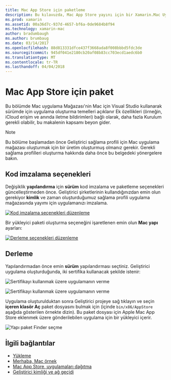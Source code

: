 ```yaml
---
title: Mac App Store için paketleme
description: Bu kılavuzda, Mac App Store yayını için bir Xamarin.Mac Uygulama paketleme aracılığıyla anlatılmaktadır.
ms.prod: xamarin
ms.assetid: 00a36d7c-937d-4657-bf6a-0de9684b8f94
ms.technology: xamarin-mac
author: bradumbaugh
ms.author: brumbaug
ms.date: 03/14/2017
ms.openlocfilehash: 88d813331dfce437f3668ada8f008bbbd5fdc3de
ms.sourcegitcommit: 945df041e2180cb20af08b83cc703ecd1aedc6b0
ms.translationtype: MT
ms.contentlocale: tr-TR
ms.lasthandoff: 04/04/2018
---
```

# <a name="bundle-for-mac-app-store"></a>Mac App Store için paket

Bu bölümde Mac uygulama Mağazası'nin Mac için Visual Studio kullanarak sürümde için uygulama oluşturma temelleri açıklanır Ek özellikleri (örneğin, iCloud erişim ve anında iletme bildirimleri) bağlı olarak, daha fazla Kurulum gerekli olabilir, bu makalenin kapsamı beyon gider.

> [!NOTE]
> Bu bölüme başlamadan önce Geliştirici sağlama profili için Mac uygulama mağazası oluşturmak için bir üretim oluşturmuş olmanız gerekir. Gerekli sağlama profilleri oluşturma hakkında daha önce bu belgedeki yönergelere bakın.

## <a name="code-signing-options"></a>Kod imzalama seçenekleri

Değişiklik **yapılandırma** için **sürüm** kod imzalama ve paketleme seçenekleri güncelleştirmeden önce. Geliştirici şirketlerinin kullandığınızdan emin olun gerekiyor **kimlik** ve zaman oluşturduğumuz sağlama profili uygulama mağazasında yayımı için uygulamanızı imzalama.

 [![Kod imzalama seçenekleri düzenleme](bundling-images/config02.png "imzalama seçenekleri kod düzenleme")](bundling-images/config02-large.png#lightbox)

Bir yükleyici paketi oluşturma seçeneğini işaretlenen emin olun **Mac yapı** ayarları:

[![Derleme seçenekleri düzenleme](bundling-images/config03.png "düzenleme derleme seçenekleri")](bundling-images/config03-large.png#lightbox)

## <a name="build"></a>Derleme

Yapılandırmadan önce emin **sürüm** yapılandırması seçtiniz. Geliştirici uygulama oluşturduğunda, iki sertifika kullanacak şekilde istenir:

 ![Sertifikayı kullanmak üzere uygulamanın verme](bundling-images/image62.png "sertifikayı kullanmak üzere uygulama izin verme")

 ![Sertifikayı kullanmak üzere uygulamanın verme](bundling-images/image63.png "sertifikayı kullanmak üzere uygulama izin verme")

Uygulama oluşturulduktan sonra Geliştirici projeye sağ tıklayın ve seçin **içeren klasör Aç** paket dosyasını bulmak için (içinde `bin/x86/AppStore` aşağıda gösterilen örnekte dizin).  Bu paket dosyası için Apple Mac App Store eklenmek üzere gönderilebilen uygulama için bir yükleyici içerir.

 ![Yapı paket Finder seçme](bundling-images/image64.png "Finder yapı paketi seçme")


## <a name="related-links"></a>İlgili bağlantılar

- [Yükleme](/visualstudio/mac/installation/)
- [Merhaba, Mac örnek](~/mac/get-started/hello-mac.md)
- [Mac App Store, uygulamaları dağıtma](https://developer.apple.com/devcenter/mac/checklist/)
- [Geliştirici kimliği ve ağ geçidi](https://developer.apple.com/resources/developer-id/)
